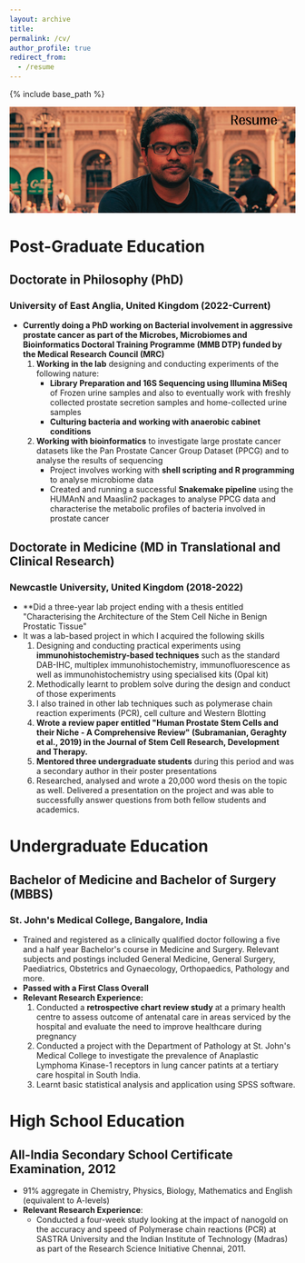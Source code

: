 ```yaml
---
layout: archive
title:
permalink: /cv/
author_profile: true
redirect_from:
  - /resume
---
```


{% include base_path %}

![Welcome](/images/resume_header.png)


# Post-Graduate Education

## Doctorate in Philosophy (PhD)
### University of East Anglia, United Kingdom (2022-Current)

- **Currently doing a PhD working on Bacterial involvement in aggressive prostate cancer as part of the Microbes, Microbiomes and Bioinformatics Doctoral Training Programme (MMB DTP) funded by the Medical Research Council (MRC)**
	1. **Working in the lab** designing and conducting experiments of the following nature:
		- **Library Preparation and 16S Sequencing using Illumina MiSeq** of Frozen urine samples and also to eventually work with freshly collected prostate secretion samples and home-collected urine samples
		- **Culturing bacteria and working with anaerobic cabinet conditions**
	2. **Working with bioinformatics** to investigate large prostate cancer datasets like the Pan Prostate Cancer Group Dataset (PPCG) and to analyse the results of sequencing
		- Project involves working with **shell scripting and R programming** to analyse microbiome data 
		- Created and running a successful **Snakemake pipeline** using the HUMAnN and Maaslin2 packages to analyse PPCG data and characterise the metabolic profiles of bacteria involved in prostate cancer

## Doctorate in Medicine (MD in Translational and Clinical Research)
### Newcastle University, United Kingdom (2018-2022)

- **Did a three-year lab project ending with a thesis entitled "Characterising the Architecture of the Stem Cell Niche in Benign Prostatic Tissue"
- It was a lab-based project in which I acquired the following skills
	1. Designing and conducting practical experiments using **immunohistochemistry-based techniques** such as the standard DAB-IHC, multiplex immunohistochemistry, immunofluorescence as well as immunohistochemistry using specialised kits (Opal kit)
	2. Methodically learnt to problem solve during the design and conduct of those experiments
	3. I also trained in other lab techniques such as polymerase chain reaction experiments (PCR), cell culture and Western Blotting
	4. **Wrote a review paper entitled "Human Prostate Stem Cells and their Niche - A Comprehensive Review" (Subramanian, Geraghty et al., 2019) in the Journal of Stem Cell Research, Development and Therapy.**
	5. **Mentored three undergraduate students** during this period and was a secondary author in their poster presentations
	6. Researched, analysed and wrote a 20,000 word thesis on the topic as well. Delivered a presentation on the project and was able to successfully answer questions from both fellow students and academics. 

# Undergraduate Education

## Bachelor of Medicine and Bachelor of Surgery (MBBS)

### St. John's Medical College, Bangalore, India

- Trained and registered as a clinically qualified doctor following a five and a half year Bachelor's course in Medicine and Surgery. Relevant subjects and postings included General Medicine, General Surgery, Paediatrics, Obstetrics and Gynaecology, Orthopaedics, Pathology and more. 
- **Passed with a First Class Overall**
- **Relevant Research Experience:**
	1. Conducted a **retrospective chart review study** at a primary health centre to assess outcome of antenatal care in areas serviced by the hospital and evaluate the need to improve healthcare during pregnancy
	2. Conducted a project with the Department of Pathology at St. John's Medical College to investigate the prevalence of Anaplastic Lymphoma Kinase-1 receptors in lung cancer patints at a tertiary care hospital in South India.
	3. Learnt basic statistical analysis and application using SPSS software.

# High School Education

## All-India Secondary School Certificate Examination, 2012

- 91% aggregate in Chemistry, Physics, Biology, Mathematics and English (equivalent to A-levels)
- **Relevant Research Experience**:
	- Conducted a four-week study looking at the impact of nanogold on the accuracy and speed of Polymerase chain reactions (PCR) at SASTRA University and the Indian Institute of Technology (Madras) as part of the Research Science Initiative Chennai, 2011. 
